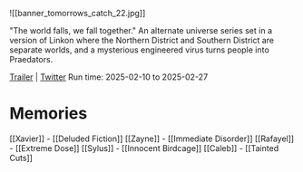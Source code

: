 ![[banner_tomorrows_catch_22.jpg]]

"The world falls, we fall together."
An alternate universe series set in a version of Linkon where the Northern District and Southern District are separate worlds, and a mysterious engineered virus turns people into Praedators.

[Trailer](https://www.youtube.com/watch?v=bDANTCuT908) | [Twitter](https://x.com/Love_Deepspace/status/1888543546397065361)
Run time: 2025-02-10 to 2025-02-27

# Memories
[[Xavier]] - [[Deluded Fiction]]
[[Zayne]] - [[Immediate Disorder]]
[[Rafayel]] - [[Extreme Dose]]
[[Sylus]] - [[Innocent Birdcage]]
[[Caleb]] - [[Tainted Cuts]]